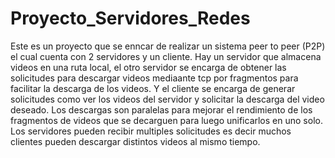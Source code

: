 ﻿# Proyecto_Servidores_Redes

Este es un proyecto que se enncar de realizar un sistema peer to peer (P2P) el cual cuenta con 2 servidores y un cliente. Hay un servidor que almacena videos en una ruta local, el otro servidor se encarga de obtener las solicitudes para descargar videos mediaante tcp por fragmentos para facilitar la descarga de los videos. Y el cliente se encarga de generar solicitudes como ver los videos del servidor y solicitar la descarga del video deseado. Los descargas son paralelas para mejorar el rendimiento de los fragmentos de videos que se decarguen para luego unificarlos en uno solo. Los servidores pueden recibir multiples solicitudes es decir muchos clientes pueden descargar distintos videos al mismo tiempo.
